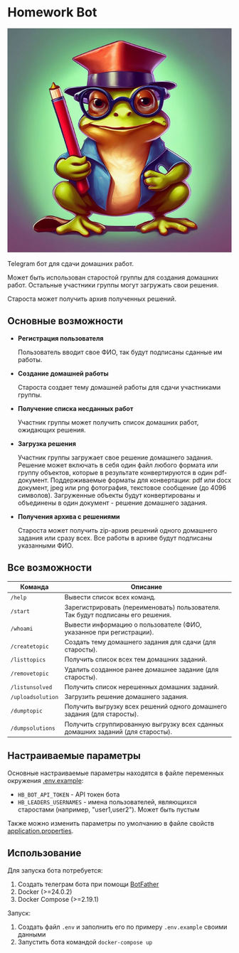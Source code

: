 # Homework Bot

![жабка в очках](img/жабка_в_очках.jpg)

Telegram бот для сдачи домашних работ.

Может быть использован старостой группы для создания домашних работ. Остальные участники группы могут загружать свои решения.

Староста может получить архив полученных решений.

## Основные возможности

- **Регистрация пользователя** 

    Пользователь вводит свое ФИО, так будут подписаны сданные им работы.

- **Создание домашней работы**

    Староста создает тему домашней работы для сдачи участниками группы.

- **Получение списка несданных работ**

    Участник группы может получить список домашних работ, ожидающих решения.

- **Загрузка решения**

    Участник группы загружает свое решение домашнего задания. Решение может включать в себя один файл любого формата или группу объектов, которые в результате конвертируются в один pdf-документ. Поддерживаемые форматы для конвертации: pdf или docx документ, jpeg или png фотография, текстовое сообщение (до 4096 символов). Загруженные объекты будут конвертированы и объединены в один документ - решение домашнего задания.

- **Получения архива с решениями**

    Староста может получить zip-архив решений одного домашнего задания или сразу всех. Все работы в архиве будут подписаны указанными ФИО.

## Все возможности

| Команда           | Описание                                                                        |
|-------------------|---------------------------------------------------------------------------------|
| `/help`           | Вывести список всех команд.                                                     |
| `/start`          | Зарегистрировать (переименовать) пользователя. Так будут подписаны его решения. |
| `/whoami`         | Вывести информацию о пользователе (ФИО, указанное при регистрации).             |
| `/createtopic`    | Создать тему домашнего задания для сдачи (для старосты).                        |
| `/listtopics`     | Получить список всех тем домашних заданий.                                      |
| `/removetopic`    | Удалить созданное ранее домашнее задание (для старосты).                        |
| `/listunsolved`   | Получить список нерешенных домашних заданий.                                    |
| `/uploadsolution` | Загрузить решение домашнего задания.                                            |
| `/dumptopic`      | Получить выгрузку всех решений одного домашнего задания (для старосты).         |
| `/dumpsolutions`  | Получить сгруппированную выгрузку всех сданных домашних заданий (для старосты). |

## Настраиваемые параметры

Основные настраиваемые параметры находятся в файле переменных окружения [.env.example](.env.example):
- `HB_BOT_API_TOKEN` - API токен бота
- `HB_LEADERS_USERNAMES` - имена пользователей, являющихся старостами (например, "user1,user2"). Может быть пустым

Также можно изменить параметры по умолчанию в файле свойств [application.properties](src/main/resources/application.properties).

## Использование

Для запуска бота потребуется:
1. Создать телеграм бота при помощи [BotFather](https://t.me/BotFather)
2. Docker (>=24.0.2)
3. Docker Compose (>=2.19.1)

Запуск:
1. Создать файл `.env` и заполнить его по примеру `.env.example` своими данными
2. Запустить бота командой `docker-compose up`

